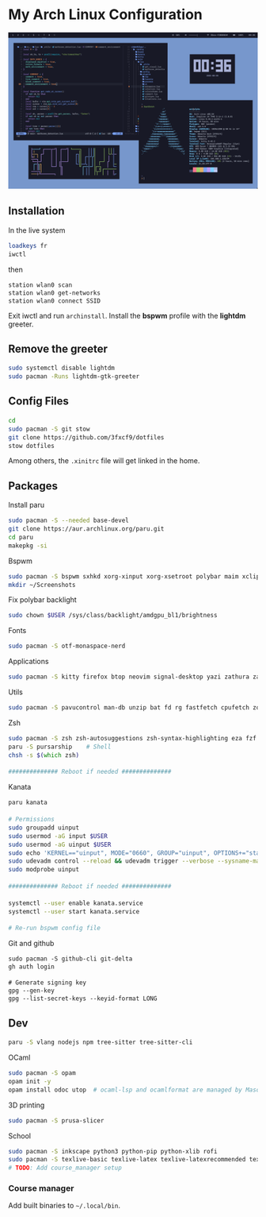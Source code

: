 # My Arch Linux Configuration

<img src="./assets/screenshot1.png" alt="screenshot"/>

## Installation

In the live system

```bash
loadkeys fr
iwctl
```

then

```iwctl
station wlan0 scan
station wlan0 get-networks
station wlan0 connect SSID
```

Exit iwctl and run `archinstall`. Install the **bspwm** profile with the **lightdm** greeter.

## Remove the greeter

```zsh
sudo systemctl disable lightdm
sudo pacman -Runs lightdm-gtk-greeter
```

## Config Files

```zsh
cd
sudo pacman -S git stow
git clone https://github.com/3fxcf9/dotfiles
stow dotfiles
```

Among others, the `.xinitrc` file will get linked in the home.

## Packages

Install paru
```zsh
sudo pacman -S --needed base-devel
git clone https://aur.archlinux.org/paru.git
cd paru
makepkg -si
```

Bspwm

```zsh
sudo pacman -S bspwm sxhkd xorg-xinput xorg-xsetroot polybar maim xclip xdotool
mkdir ~/Screenshots
```

Fix polybar backlight

```zsh
sudo chown $USER /sys/class/backlight/amdgpu_bl1/brightness
```

Fonts

```zsh
sudo pacman -S otf-monaspace-nerd
```

Applications

```zsh
sudo pacman -S kitty firefox btop neovim signal-desktop yazi zathura zathura-pdf-mupdf
```

Utils

```zsh
sudo pacman -S pavucontrol man-db unzip bat fd rg fastfetch cpufetch zoxide udisks2 jq
```

Zsh

```zsh
sudo pacman -S zsh zsh-autosuggestions zsh-syntax-highlighting eza fzf
paru -S pursarship    # Shell
chsh -s $(which zsh)

############## Reboot if needed ##############
```

Kanata

```zsh
paru kanata

# Permissions
sudo groupadd uinput
sudo usermod -aG input $USER
sudo usermod -aG uinput $USER
sudo echo 'KERNEL=="uinput", MODE="0660", GROUP="uinput", OPTIONS+="static_node=uinput"' > /etc/udev/rules.d/99-input.rules
sudo udevadm control --reload && udevadm trigger --verbose --sysname-match=uniput
sudo modprobe uinput

############## Reboot if needed ##############

systemctl --user enable kanata.service
systemctl --user start kanata.service

# Re-run bspwm config file
```

Git and github

```
sudo pacman -S github-cli git-delta
gh auth login

# Generate signing key
gpg --gen-key
gpg --list-secret-keys --keyid-format LONG
```

## Dev

```zsh
paru -S vlang nodejs npm tree-sitter tree-sitter-cli
```

OCaml

```zsh
sudo pacman -S opam
opam init -y
opam install odoc utop  # ocaml-lsp and ocamlformat are managed by Mason
```

3D printing

```zsh
sudo pacman -S prusa-slicer
```

School

```zsh
sudo pacman -S inkscape python3 python-pip python-xlib rofi
sudo pacman -S texlive-basic texlive-latex texlive-latexrecommended texlive-fontsrecommended texlive-mathscience texlive-latexextra pdf2svg
# TODO: Add course_manager setup
```

### Course manager

Add built binaries to `~/.local/bin`.
